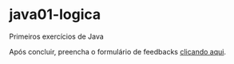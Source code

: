 # java01-logica

Primeiros exercícios de Java

Após concluir, preencha o formulário de feedbacks [clicando
aqui](https://docs.google.com/forms/d/e/1FAIpQLSfKYgYepw9weBvga-jLeyzrOmy_erFNQzqBbehU-ioQNmTbPw/viewform?usp=sf_link).
